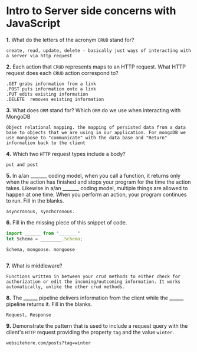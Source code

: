 # Intro to Server side concerns with JavaScript

**1.** What do the letters of the acronym `CRUD` stand for?
<!-- enter you answer in the space below -->
```
create, read, update, delete - basically just ways of interacting with a server via http request
```
**2.** Each action that `CRUD` represents maps to an HTTP request. What HTTP request does each `CRUD` action correspond to?
<!-- enter you answer in the space below -->
```
.GET grabs information from a link
.POST puts information onto a link
.PUT edits existing information
.DELETE  removes existing information
```
**3.** What does `ORM` stand for? Which `ORM` do we use when interacting with MongoDB
<!-- enter you answer in the space below -->
```
Object relational mapping. the mapping of persisted data from a data base to objects that we are using in our application. For mongoDB we use mongoose to "communicate" with the data base and "Return" information back to the client
```
**4.** Which two `HTTP` request types include a body?
<!-- enter you answer in the space below -->
```
put and post
```
**5.** In a/an _______ coding model, when you call a function, it returns only when the action has finished and stops your program for the time the action takes. Likewise in a/an _______ coding model, multiple things are allowed to happen at one time. When you perform an action, your program continues to run.  Fill in the blanks.
<!-- enter you answer in the space below -->
```
asyncronous, synchcronous.
```

**6.** Fill in the missing piece of this snippet of code.
```js
import ______ from "_______"
let Schema = ________.Schema;
```
<!-- enter you answer in the space below -->
```
Schema, mongoose. mongoose


```
**7.** What is middleware?
<!-- enter you answer in the space below -->
```
Functions written in between your crud methods to either check for authorization or edit the incoming/outcoming information. It works automatically, unlike the other crud methods. 
```
**8.** The ______ pipeline delivers information from the client while the ______ pipeline returns it. Fill in the blanks. 
<!-- enter you answer in the space below -->
```
Request, Response
```
**9.** 
Demonstrate the pattern that is used to include a request query with the client's `HTTP` request providing the property `tag` and the value `winter`.
<!-- enter you answer in the space below -->
```
websitehere.com/posts?tag=winter
```